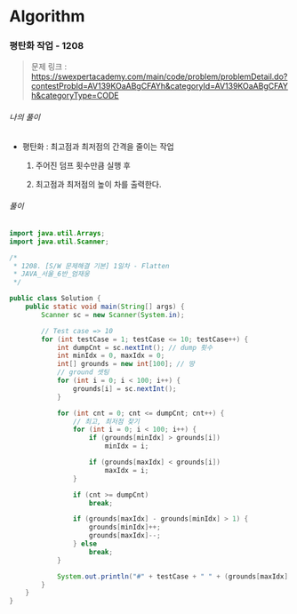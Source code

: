 # Algorithm

### 평탄화 작업 - 1208

> 문제 링크 : https://swexpertacademy.com/main/code/problem/problemDetail.do?contestProbId=AV139KOaABgCFAYh&categoryId=AV139KOaABgCFAYh&categoryType=CODE



###### 나의 풀이

 * 평탄화 : 최고점과 최저점의 간격을 줄이는 작업

    1. 주어진 덤프 횟수만큼 실행 후

    2. 최고점과 최저점의 높이 차를 출력한다.
       

###### 풀이

~~~java
import java.util.Arrays;
import java.util.Scanner;

/*
 * 1208. [S/W 문제해결 기본] 1일차 - Flatten
 * JAVA_서울_6반_엄재웅
 */

public class Solution {
	public static void main(String[] args) {
		Scanner sc = new Scanner(System.in);

		// Test case => 10
		for (int testCase = 1; testCase <= 10; testCase++) {
			int dumpCnt = sc.nextInt(); // dump 횟수
			int minIdx = 0, maxIdx = 0;
			int[] grounds = new int[100]; // 땅
			// ground 셋팅
			for (int i = 0; i < 100; i++) {
				grounds[i] = sc.nextInt();
			}

			for (int cnt = 0; cnt <= dumpCnt; cnt++) {
				// 최고, 최저점 찾기
				for (int i = 0; i < 100; i++) {
					if (grounds[minIdx] > grounds[i])
						minIdx = i;

					if (grounds[maxIdx] < grounds[i])
						maxIdx = i;
				}

				if (cnt >= dumpCnt)
					break;

				if (grounds[maxIdx] - grounds[minIdx] > 1) {
					grounds[minIdx]++;
					grounds[maxIdx]--;
				} else
					break;
			}

			System.out.println("#" + testCase + " " + (grounds[maxIdx] - grounds[minIdx]));
		}
	}
}
~~~

